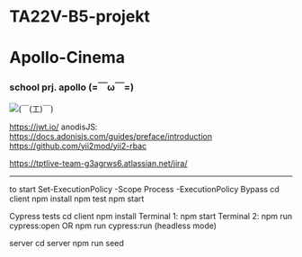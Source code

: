 # TA22V-B5-projekt

# Apollo-Cinema
### school prj. apollo (=￣ω￣=)

![(￣(工)￣)](https://github.com/user-attachments/assets/847f0502-6006-430d-ba4a-36c693d25793)

https://jwt.io/
anodisJS: https://docs.adonisjs.com/guides/preface/introduction
https://github.com/yii2mod/yii2-rbac

https://tptlive-team-g3agrws6.atlassian.net/jira/




____________________________________________________________________
to start
    Set-ExecutionPolicy -Scope Process -ExecutionPolicy Bypass
    cd client 
    npm install
    npm test
    npm start


Cypress tests
    cd client
    npm install
    Terminal 1: npm start
    Terminal 2: npm run cypress:open    OR    npm run cypress:run (headless mode)

server
    cd server
    npm run seed
